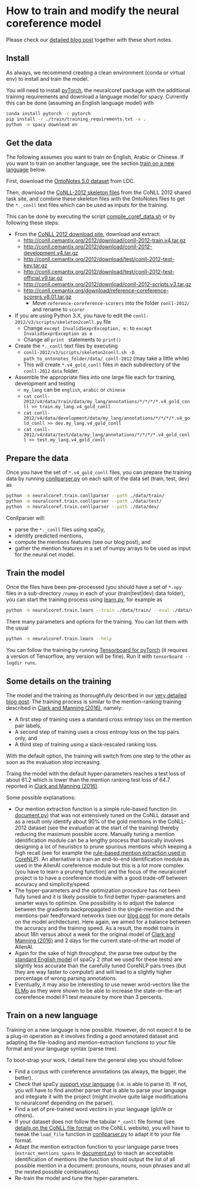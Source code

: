 # How to train and modify the neural coreference model

Please check our [detailed blog post](https://medium.com/huggingface/how-to-train-a-neural-coreference-model-neuralcoref-2-7bb30c1abdfe) together with these short notes.

## Install
As always, we recommend creating a clean environment (conda or virtual env) to install and train the model.

You will need to install [pyTorch](http://pytorch.org/), the neuralcoref package with the additional training requirements and download a language model for spacy.
Currently this can be done (assuming an English language model) with
````bash
conda install pytorch -c pytorch
pip install -r ./train/training_requirements.txt -e .
python -m spacy download en
````

## Get the data
The following assumes you want to train on English, Arabic or Chinese. 
If you want to train on another language, see the section [train on a new language](#train-on-a-new-language) below.

First, download the [OntoNotes 5.0 dataset](https://catalog.ldc.upenn.edu/LDC2013T19) from LDC.

Then, download the [CoNLL-2012 skeleton files](http://conll.cemantix.org/2012/data.html) from the CoNLL 2012 shared task site, 
and combine these skeleton files with the OntoNotes files to get the `*._conll` text files which can be used as inputs for the training.

This can be done by executing the script [compile_coref_data.sh](/neuralcoref/train/conll_processing_scripts/compile_coref_data.sh)
or by following these steps:
* From the [CoNLL 2012 download site](http://conll.cemantix.org/2012/download/), download and extract:
   * http://conll.cemantix.org/2012/download/conll-2012-train.v4.tar.gz
   * http://conll.cemantix.org/2012/download/conll-2012-development.v4.tar.gz
   * http://conll.cemantix.org/2012/download/test/conll-2012-test-key.tar.gz
   * http://conll.cemantix.org/2012/download/test/conll-2012-test-official.v9.tar.gz
   * http://conll.cemantix.org/2012/download/conll-2012-scripts.v3.tar.gz
   * http://conll.cemantix.org/download/reference-coreference-scorers.v8.01.tar.gz
       * Move `reference-coreference-scorers` into the folder `conll-2012/` and rename to `scorer`  
* If you are using Python 3.X, you have to edit the `conll-2012/v3/scripts/skeleton2conll.py` file   
   * Change `except InvalidSexprException, e:` to `except InvalidSexprException as e`
   * Change all `print ` statements to `print()`
* Create the `*._conll` text files by executing
   * `conll-2012/v3/scripts/skeleton2conll.sh -D path_to_ontonotes_folder/data/ conll-2012` (may take a little while)
   * This will create `*.v4_gold_conll` files in each subdirectory of the `conll-2012` `data` folder.
* Assemble the appropriate files into one large file each for training, development and testing
   * `my_lang` can be `english`, `arabic` or `chinese`
   * `cat conll-2012/v4/data/train/data/my_lang/annotations/*/*/*/*.v4_gold_conll >> train.my_lang.v4_gold_conll`
   * `cat conll-2012/v4/data/development/data/my_lang/annotations/*/*/*/*.v4_gold_conll >> dev.my_lang.v4_gold_conll`
   * `cat conll-2012/v4/data/test/data/my_lang/annotations/*/*/*/*.v4_gold_conll >> test.my_lang.v4_gold_conll`
   
## Prepare the data
Once you have the set of `*.v4_gold_conll` files, you can prepare the training data by running 
[conllparser.py](/neuralcoref/train/conllparser.py) on each split of the data set (train, test, dev) as

````bash
python -m neuralcoref.train.conllparser --path ./data/train/
python -m neuralcoref.train.conllparser --path ./data/test/
python -m neuralcoref.train.conllparser --path ./data/dev/
````

Conllparser will:
- parse the `*._conll` files using spaCy,
- identify predicted mentions,
- compute the mentions features (see our blog post), and
- gather the mention features in a set of numpy arrays to be used as input for the neural net model.

## Train the model
Once the files have been pre-processed 
(you should have a set of `*.npy` files in a sub-directory `/numpy` in each of your (train|test|dev) data folder), 
you can start the training process using [learn.py](/neuralcoref/train/learn.py), for example as
````bash
python -m neuralcoref.train.learn --train ./data/train/ --eval ./data/dev/
````

There many parameters and options for the training. You can list them with the usual
````bash
python -m neuralcoref.train.learn --help
````

You can follow the training by running [Tensorboard for pyTorch](https://github.com/lanpa/tensorboard-pytorch) (it requires a version of Tensorflow, any version will be fine). Run it with `tensorboard --logdir runs`.

## Some details on the training
The model and the training as thoroughfully described in our [very detailed blog post](https://medium.com/huggingface/how-to-train-a-neural-coreference-model-neuralcoref-2-7bb30c1abdfe). The training process is similar to the mention-ranking training described in [Clark and Manning (2016)](http://cs.stanford.edu/people/kevclark/resources/clark-manning-emnlp2016-deep.pdf), namely:
- A first step of training uses a standard cross entropy loss on the mention pair labels,
- A second step of training uses a cross entropy loss on the top pairs only, and
- A third step of training using a slack-rescaled ranking loss.

With the default option, the training will switch from one step to the other as soon as the evaluation stop increasing.

Traing the model with the default hyper-parameters reaches a test loss of about 61.2 which is lower than the mention ranking test loss of 64.7 reported in [Clark and Manning (2016)](http://cs.stanford.edu/people/kevclark/resources/clark-manning-emnlp2016-deep.pdf).

Some possible explanations:
- Our mention extraction function is a simple rule-based function (in [document.py](/document.py)) that was not extensively tuned on the CoNLL dataset and as a result only identify about 90% of the gold mentions in the CoNLL-2012 dataset (see the evaluation at the start of the training) thereby reducing the maximum possible score. Manually tuning a mention identification module can be a lengthy process that basically involves designing a lot of heuristics to prune spurious mentions which keeping a high recall (see for example the [rule-based mention extraction used in CoreNLP](http://www.aclweb.org/anthology/D10-1048)). An alternative is train an end-to-end identification module as used in the AllenAI coreference module but this is a lot more complex (you have to learn a pruning function) and the focus of the neuralcoref project is to have a coreference module with a good trade-off between accuracy and simplicity/speed.
- The hyper-parameters and the optimization procedure has not been fully tuned and it is likely possible to find better hyper-parameters and smarter ways to optimize. One possibiility is to adjust the balance between the gradients backpropagated in the single-mention and the mentions-pair feedforward networks (see our [blog post](https://medium.com/huggingface/how-to-train-a-neural-coreference-model-neuralcoref-2-7bb30c1abdfe) for more details on the model architecture). Here again, we aimed for a balance between the accuracy and the training speed. As a result, the model trains in about 18h versus about a week for the original model of [Clark and Manning (2016)](http://cs.stanford.edu/people/kevclark/resources/clark-manning-emnlp2016-deep.pdf) and 2 days for the current state-of-the-art model of AllenAI.
- Again for the sake of high throughput, the parse tree output by the [standard English model](https://spacy.io/models/en#en_core_web_sm) of spaCy 2 (that we used for these tests) are slightly less accurate than the carefully tuned CoreNLP pars trees (but they are way faster to compute!) and will lead to a slightly higher percentage of wrong parsing annotations.
- Eventually, it may also be interesting to use newer wrod-vectors like the [ELMo](https://arxiv.org/abs/1802.05365) as they were shown to be able to increase the state-or-the-art corerefence model F1 test measure by more than 3 percents.

## Train on a new language
Training on a new language is now possible. However, do not expect it to be a plug-in operation as it involves finding a good annotated dataset and adapting the file-loading and mention-extraction functions to your file format and your language syntax (parse tree).

To boot-strap your work, I detail here the general step you should follow:
- Find a corpus with coreference annotations (as always, the bigger, the better).
- Check that spaCy [support your language](https://spacy.io/models/) (i.e. is able to parse it). If not, you will have to find another parser that is able to parse your language and integrate it with the project (might involve quite large modifications to neuralcoref depending on the parser).
- Find a set of pre-trained word vectors in your language (gloVe or others).
- If your dataset does not follow the tabular `*_conll` file format (see [details on the CoNLL file format](http://conll.cemantix.org/2012/data.html) on the CoNLL website), you will have to tweak the `load_file` function in [conllparser.py](/conllparser.py) to adapt it to your file format.
- Adapt the mention extraction function to your language parse trees (`extract_mentions_spans` in [document.py](/document.py)) to reach an acceptable identification of mentions (the function should output the list of all possible mention in a document: pronouns, nouns, noun phrases and all the nested possible combinations).
- Re-train the model and tune the hyper-parameters.